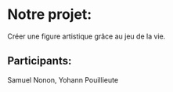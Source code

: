 # Notre projet:
Créer une figure artistique grâce au jeu de la vie.
## Participants: 
Samuel Nonon, Yohann Pouillieute



